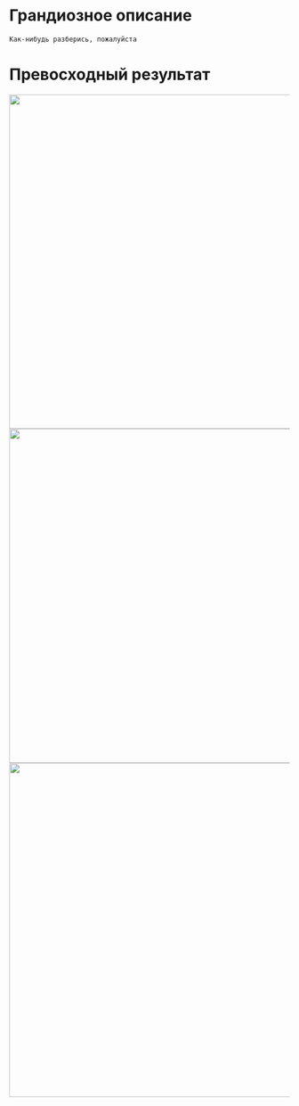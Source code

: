 # Грандиозное описание

```Как-нибудь разберись, пожалуйста```

# Превосходный результат
<img src="resources/air.png" alt="" width="600">
<img src="resources/balance.png" alt="" width="600">
<img src="resources/final.png" alt="" width="600">